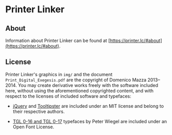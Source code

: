 # Printer Linker

## About

Information about Printer Linker can be found at [https://printer.lc/#about](https://printer.lc/#about).

## License

Printer Linker's graphics in `img/` and the document `Print_Digital_Exegesis.pdf` are the copyright of Domenico Mazza 2013–2014. You may create derivative works freely with the software included here, without using the aforementioned copyrighted content, and with respect to the licenses of included software and typefaces:

- [jQuery](https://jquery.com) and [Tooltipster](http://iamceege.github.io/tooltipster/) are included under an MIT license and belong to their respective authors.

- [TGL 0-16 and TGL 0-17](http://www.peter-wiegel.de/TGL_0-16.html) typefaces by Peter Wiegel are included under an Open Font License.
